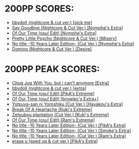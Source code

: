 # 200PP SCORES:
- [bbydoll (nightcore & cut ver.) [pick me]](https://osu.ppy.sh/scores/5453352387)
- [Say Goodbye (Nightcore & Cut Ver.) [Nymphe's Extra]](https://osu.ppy.sh/scores/5547694865)
- [Of Our Time (osu! Edit) [Nymphe's Extra]](https://osu.ppy.sh/scores/5547823675)
- [Pretty Little Psycho (Nightcore & Cut Ver.) [Misery]](https://osu.ppy.sh/scores/5644598807)
- [No title -10 Years Later Edition- (Cut Ver.) [Nymphe's Extra]](https://osu.ppy.sh/scores/5649894927)
- [Domino (Nightcore & Cut Ver.) [Desire]](https://osu.ppy.sh/scores/5655624171)

# 200PP PEAK SCORES:
- [Chug Jug With You, but i can't anymore [Extra]](https://osu.ppy.sh/scores/5251649066)
- [bbydoll (nightcore & cut ver.) [extra]](https://osu.ppy.sh/scores/5088581995)
- [Of Our Time (osu! Edit) [PikA's Extreme]](https://osu.ppy.sh/scores/5547866172)
- [Of Our Time (osu! Edit) [browiec's Extra+]](https://osu.ppy.sh/scores/5486984228)
- [Yotsuya-san ni Yoroshiku (Cut Ver.) [Hayakou's Extra]](https://osu.ppy.sh/scores/5524844068)
- [Break Of A Heartache [Kuki's Extreme]](https://osu.ppy.sh/scores/5547942431)
- [Zetsubou plantation (Cut Ver.) [Kuki's Extreme]](https://osu.ppy.sh/scores/5549720231)
- [Of Our Time (osu! Edit) [Ram's Extreme]](https://osu.ppy.sh/scores/5549868897)
- [No title -10 Years Later Edition- (Cut Ver.) [PikA's Extra]](https://osu.ppy.sh/scores/5644543553)
- [No title -10 Years Later Edition- (Cut Ver.) [Smoke's Extra]](https://osu.ppy.sh/scores/5649908219)
- [No title -10 Years Later Edition- (Cut Ver.) [Ram's Extra]](https://osu.ppy.sh/scores/5649926182)
- [erase u (sped up & cut ver.) [PikA's Extra]](https://osu.ppy.sh/scores/5649955583)

